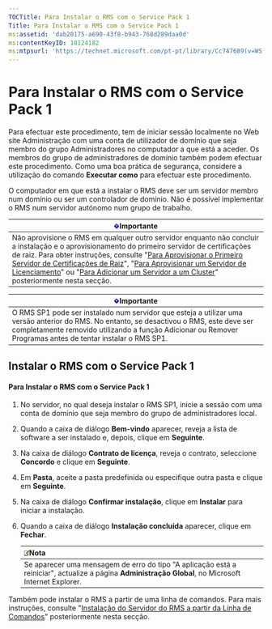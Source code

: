 ```yaml
---
TOCTitle: Para Instalar o RMS com o Service Pack 1
Title: Para Instalar o RMS com o Service Pack 1
ms:assetid: 'dab20175-a690-43f8-b943-768d289daa0d'
ms:contentKeyID: 18124182
ms:mtpsurl: 'https://technet.microsoft.com/pt-pt/library/Cc747689(v=WS.10)'
---
```


Para Instalar o RMS com o Service Pack 1
========================================

Para efectuar este procedimento, tem de iniciar sessão localmente no Web site Administração com uma conta de utilizador de domínio que seja membro do grupo Administradores no computador a que está a aceder. Os membros do grupo de administradores de domínio também podem efectuar este procedimento. Como uma boa prática de segurança, considere a utilização do comando **Executar como** para efectuar este procedimento.

O computador em que está a instalar o RMS deve ser um servidor membro num domínio ou ser um controlador de domínio. Não é possível implementar o RMS num servidor autónomo num grupo de trabalho.

| ![](images/Cc747689.Important(WS.10).gif)Importante                                                                                                                                                                                                                                                                                                                                                                                                                                                                                                                       |
|--------------------------------------------------------------------------------------------------------------------------------------------------------------------------------------------------------------------------------------------------------------------------------------------------------------------------------------------------------------------------------------------------------------------------------------------------------------------------------------------------------------------------------------------------------------------------------------------------------|
| Não aprovisione o RMS em qualquer outro servidor enquanto não concluir a instalação e o aprovisionamento do primeiro servidor de certificações de raiz. Para obter instruções, consulte "[Para Aprovisionar o Primeiro Servidor de Certificações de Raiz](https://technet.microsoft.com/debc42f3-74ff-4c99-b7a4-4921fccdabc2)", "[Para Aprovisionar um Servidor de Licenciamento](https://technet.microsoft.com/4d67b898-0ba9-4eef-ab7d-ee0ca55a688e)" ou "[Para Adicionar um Servidor a um Cluster](https://technet.microsoft.com/db635238-5528-4bec-9cc6-8244e2b3d733)" posteriormente nesta secção. |

| ![](images/Cc747689.Important(WS.10).gif)Importante                                                                                                                                                                         |
|----------------------------------------------------------------------------------------------------------------------------------------------------------------------------------------------------------------------------------------------------------|
| O RMS SP1 pode ser instalado num servidor que esteja a utilizar uma versão anterior do RMS. No entanto, se desactivou o RMS, este deve ser completamente removido utilizando a função Adicionar ou Remover Programas antes de tentar instalar o RMS SP1. |

Instalar o RMS com o Service Pack 1
-----------------------------------

#### Para Instalar o RMS com o Service Pack 1

1.  No servidor, no qual deseja instalar o RMS SP1, inicie a sessão com uma conta de domínio que seja membro do grupo de administradores local.

2.  Quando a caixa de diálogo **Bem-vindo** aparecer, reveja a lista de software a ser instalado e, depois, clique em **Seguinte**.

3.  Na caixa de diálogo **Contrato de licença**, reveja o contrato, seleccione **Concordo** e clique em **Seguinte**.

4.  Em **Pasta**, aceite a pasta predefinida ou especifique outra pasta e clique em **Seguinte**.

5.  Na caixa de diálogo **Confirmar instalação**, clique em **Instalar** para iniciar a instalação.

6.  Quando a caixa de diálogo **Instalação concluída** aparecer, clique em **Fechar**.

    | ![](images/Cc747689.note(WS.10).gif)Nota                                                                                 |
    |-------------------------------------------------------------------------------------------------------------------------------------------------------|
    | Se aparecer uma mensagem de erro do tipo "A aplicação está a reiniciar", actualize a página **Administração Global**, no Microsoft Internet Explorer. |

Também pode instalar o RMS a partir de uma linha de comandos. Para mais instruções, consulte "[Instalação do Servidor do RMS a partir da Linha de Comandos](https://technet.microsoft.com/b55b1e2a-dd14-4168-a37f-9cdedbec660b)" posteriormente nesta secção.
